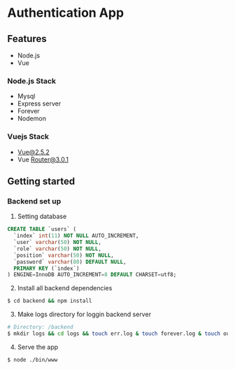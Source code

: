 # Authentication App

## Features

* Node.js
* Vue

### Node.js Stack

- Mysql
- Express server
- Forever
- Nodemon

### Vuejs Stack

- Vue@2.5.2
- Vue Router@3.0.1

## Getting started

### Backend set up
1. Setting database

```sql
CREATE TABLE `users` (
  `index` int(11) NOT NULL AUTO_INCREMENT,
  `user` varchar(50) NOT NULL,
  `role` varchar(50) NOT NULL,
  `position` varchar(50) NOT NULL,
  `password` varchar(80) DEFAULT NULL,
  PRIMARY KEY (`index`)
) ENGINE=InnoDB AUTO_INCREMENT=8 DEFAULT CHARSET=utf8;
```

2. Install all backend dependencies
```bash
$ cd backend && npm install
```

3. Make logs directory for loggin backend server
```bash
# Directory: /backend
$ mkdir logs && cd logs && touch err.log & touch forever.log & touch out.log 
```

4. Serve the app
```bash
$ node ./bin/www
```
